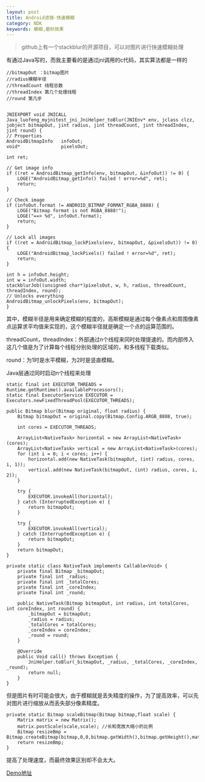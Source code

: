 ```yaml
---
layout: post
title: Android滤镜-快速模糊
category: NDK
keywords: 模糊,磨砂效果
---
```




>github上有一个stackblur的开源项目，可以对图片进行快速模糊处理

有通过Java写的，而我主要看的是通过jni调用的c代码，其实算法都是一样的


	//bitmapOut ：bitmap图片
	//radius模糊半径
	//threadCount 线程总数
	//threadIndex 第几个处理线程
	//round 第几步


	JNIEXPORT void JNICALL Java_luofeng_myjnitest_jni_JniHelper_toBlur(JNIEnv* env, jclass clzz, jobject bitmapOut, jint radius, jint threadCount, jint threadIndex, jint round) {
    // Properties
    AndroidBitmapInfo   infoOut;
    void*               pixelsOut;

    int ret;

    // Get image info
    if ((ret = AndroidBitmap_getInfo(env, bitmapOut, &infoOut)) != 0) {
        LOGE("AndroidBitmap_getInfo() failed ! error=%d", ret);
        return;
    }

    // Check image
    if (infoOut.format != ANDROID_BITMAP_FORMAT_RGBA_8888) {
        LOGE("Bitmap format is not RGBA_8888!");
        LOGE("==> %d", infoOut.format);
        return;
    }

    // Lock all images
    if ((ret = AndroidBitmap_lockPixels(env, bitmapOut, &pixelsOut)) != 0) {
        LOGE("AndroidBitmap_lockPixels() failed ! error=%d", ret);
        return;
    }

    int h = infoOut.height;
    int w = infoOut.width;
    stackblurJob((unsigned char*)pixelsOut, w, h, radius, threadCount, threadIndex, round);
    // Unlocks everything
    AndroidBitmap_unlockPixels(env, bitmapOut);
	}


其中，模糊半径是用来确定模糊的程度的，高斯模糊是通过每个像素点和周围像素点运算求平均值来实现的，这个模糊半径就是确定一个点的运算范围的。

threadCount，threadIndex：外部通过n个线程来同时处理提速的。而内部传入这几个值是为了计算每个线程分别处理的区域的，和多线程下载类似。

round：为1时是水平模糊，为2时是竖直模糊。

Java层通过同时启动n个线程来处理

	static final int EXECUTOR_THREADS = Runtime.getRuntime().availableProcessors();
    static final ExecutorService EXECUTOR = Executors.newFixedThreadPool(EXECUTOR_THREADS);

	public Bitmap blur(Bitmap original, float radius) {
        Bitmap bitmapOut = original.copy(Bitmap.Config.ARGB_8888, true);

        int cores = EXECUTOR_THREADS;

        ArrayList<NativeTask> horizontal = new ArrayList<NativeTask>(cores);
        ArrayList<NativeTask> vertical = new ArrayList<NativeTask>(cores);
        for (int i = 0; i < cores; i++) {
            horizontal.add(new NativeTask(bitmapOut, (int) radius, cores, i, 1));
            vertical.add(new NativeTask(bitmapOut, (int) radius, cores, i, 2));
        }

        try {
            EXECUTOR.invokeAll(horizontal);
        } catch (InterruptedException e) {
            return bitmapOut;
        }

        try {
            EXECUTOR.invokeAll(vertical);
        } catch (InterruptedException e) {
            return bitmapOut;
        }
        return bitmapOut;
    }

    private static class NativeTask implements Callable<Void> {
        private final Bitmap _bitmapOut;
        private final int _radius;
        private final int _totalCores;
        private final int _coreIndex;
        private final int _round;

        public NativeTask(Bitmap bitmapOut, int radius, int totalCores, int coreIndex, int round) {
            _bitmapOut = bitmapOut;
            _radius = radius;
            _totalCores = totalCores;
            _coreIndex = coreIndex;
            _round = round;
        }

        @Override
        public Void call() throws Exception {
            JniHelper.toBlur(_bitmapOut, _radius, _totalCores, _coreIndex, _round);
            return null;
        }
    }



但是图片有时可能会很大，由于模糊就是丢失精度的操作，为了提高效率，可以先对图片进行缩放从而丢失部分像素精度。

	private static Bitmap scaleBitmap(Bitmap bitmap,float scale) {
        Matrix matrix = new Matrix();
        matrix.postScale(scale,scale); //长和宽放大缩小的比例
        Bitmap resizeBmp = Bitmap.createBitmap(bitmap,0,0,bitmap.getWidth(),bitmap.getHeight(),matrix,true);
        return resizeBmp;
    }

提高了处理速度，而最终效果区别却不会太大。

[Demo地址](https://github.com/luofengliuchen/MyJniTest/tree/bulr )